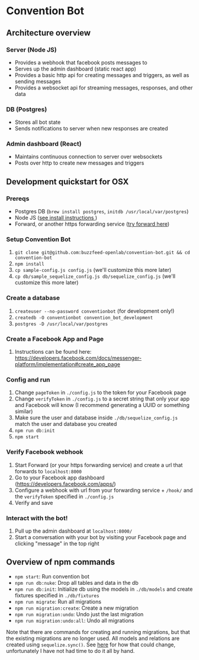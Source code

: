 # Convention Bot

## Architecture overview

### Server (Node JS)

- Provides a webhook that facebook posts messages to
- Serves up the admin dashboard (static react app)
- Provides a basic http api for creating messages and triggers, as well as sending messages
- Provides a websocket api for streaming messages, responses, and other data

### DB (Postgres)

- Stores all bot state
- Sends notifications to server when new responses are created

### Admin dashboard (React)

- Maintains continuous connection to server over websockets
- Posts over http to create new messages and triggers


## Development quickstart for OSX

### Prereqs

- Postgres DB (`brew install postgres`, `initdb /usr/local/var/postgres`)
- Node JS ([see install instructions ](https://nodejs.org/en/download/package-manager/#osx))
- Forward, or another https forwarding service ([try forward here](https://forwardhq.com/))

### Setup Convention Bot

1. `git clone git@github.com:buzzfeed-openlab/convention-bot.git && cd convention-bot`
2. `npm install`
3. `cp sample-config.js config.js` (we'll customize this more later)
4. `cp db/sample_sequelize_config.js db/sequelize_config.js` (we'll customize this more later)

### Create a database

1. `createuser --no-password conventionbot` (for development only!)
2. `createdb -O conventionbot convention_bot_development`
3. `postgres -D /usr/local/var/postgres`

### Create a Facebook App and Page

1. Instructions can be found here: https://developers.facebook.com/docs/messenger-platform/implementation#create_app_page

### Config and run

1. Change `pageToken` in `./config.js` to the token for your Facebook page
2. Change `verifyToken` in `./config.js` to a secret string that only your app and Facebook will know (I recommend generating a UUID or something similar)
3. Make sure the user and database inside `./db/sequelize_config.js` match the user and database you created
4. `npm run db:init`
5. `npm start`

### Verify Facebook webhook

1. Start Forward (or your https forwarding service) and create a url that forwards to `localhost:8000`
2. Go to your Facebook app dashboard (https://developers.facebook.com/apps/)
3. Configure a webhook with url from your forwarding service + `/hook/` and the `verifyToken` specified in `./config.js`
4. Verify and save


### Interact with the bot!

1. Pull up the admin dashboard at `localhost:8000/`
2. Start a conversation with your bot by visiting your Facebook page and clicking "message" in the top right


## Overview of npm commands

- `npm start`: Run convention bot
- `npm run db:nuke`: Drop all tables and data in the db
- `npm run db:init`: Initialize db using the models in `./db/models` and create fixtures specified in `./db/fixtures`
- `npm run migrate`: Run all migrations
- `npm run migration:create`: Create a new migration
- `npm run migration:undo`: Undo just the last migration
- `npm run migration:undo:all`: Undo all migrations

Note that there are commands for creating and running migrations, but that the existing migrations are no longer used. All models and relations are created using `sequelize.sync()`. See [here](https://stackoverflow.com/questions/21105748/sequelize-js-how-to-use-migrations-and-sync) for how that could change, unfortunately I have not had time to do it all by hand.
